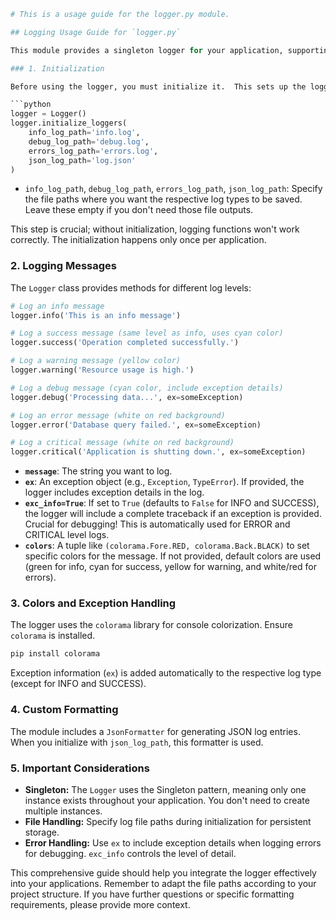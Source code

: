 ```python
# This is a usage guide for the logger.py module.

## Logging Usage Guide for `logger.py`

This module provides a singleton logger for your application, supporting various logging levels and output formats.  This guide explains how to use its features effectively.

### 1. Initialization

Before using the logger, you must initialize it.  This sets up the logging handlers (console, files, JSON).

```python
logger = Logger()
logger.initialize_loggers(
    info_log_path='info.log',
    debug_log_path='debug.log',
    errors_log_path='errors.log',
    json_log_path='log.json'
)
```

*   `info_log_path`, `debug_log_path`, `errors_log_path`, `json_log_path`: Specify the file paths where you want the respective log types to be saved.  Leave these empty if you don't need those file outputs.

This step is crucial; without initialization, logging functions won't work correctly.  The initialization happens only once per application.


### 2. Logging Messages

The `Logger` class provides methods for different log levels:

```python
# Log an info message
logger.info('This is an info message')

# Log a success message (same level as info, uses cyan color)
logger.success('Operation completed successfully.')

# Log a warning message (yellow color)
logger.warning('Resource usage is high.')

# Log a debug message (cyan color, include exception details)
logger.debug('Processing data...', ex=someException)

# Log an error message (white on red background)
logger.error('Database query failed.', ex=someException)

# Log a critical message (white on red background)
logger.critical('Application is shutting down.', ex=someException)
```


*   **`message`**: The string you want to log.
*   **`ex`**: An exception object (e.g., `Exception`, `TypeError`).  If provided, the logger includes exception details in the log.
*   **`exc_info=True`**:  If set to `True` (defaults to `False` for INFO and SUCCESS), the logger will include a complete traceback if an exception is provided.  Crucial for debugging!  This is automatically used for ERROR and CRITICAL level logs.
*   **`colors`**: A tuple like `(colorama.Fore.RED, colorama.Back.BLACK)` to set specific colors for the message.  If not provided, default colors are used (green for info, cyan for success, yellow for warning, and white/red for errors).

### 3. Colors and Exception Handling

The logger uses the `colorama` library for console colorization.  Ensure `colorama` is installed.

```bash
pip install colorama
```

Exception information (`ex`) is added automatically to the respective log type (except for INFO and SUCCESS).

### 4.  Custom Formatting

The module includes a `JsonFormatter` for generating JSON log entries. When you initialize with `json_log_path`, this formatter is used.



### 5.  Important Considerations

*   **Singleton:**  The `Logger` uses the Singleton pattern, meaning only one instance exists throughout your application.  You don't need to create multiple instances.
*   **File Handling:**  Specify log file paths during initialization for persistent storage.
*   **Error Handling:**  Use `ex` to include exception details when logging errors for debugging.  `exc_info` controls the level of detail.


This comprehensive guide should help you integrate the logger effectively into your applications. Remember to adapt the file paths according to your project structure. If you have further questions or specific formatting requirements, please provide more context.
```